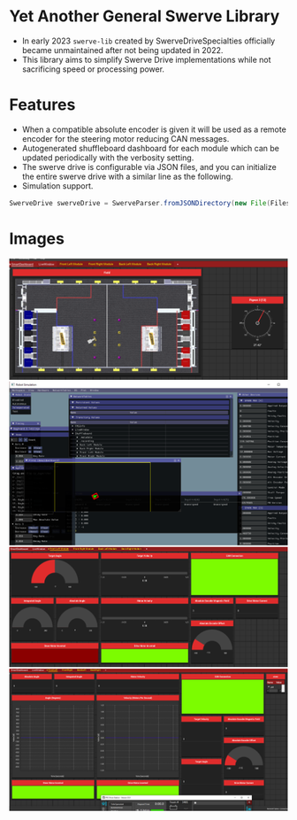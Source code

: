 # Yet Another General Swerve Library
* In early 2023 `swerve-lib` created by SwerveDriveSpecialties officially became unmaintained after not being updated in 2022.
* This library aims to simplify Swerve Drive implementations while not sacrificing speed or processing power.

# Features
* When a compatible absolute encoder is given it will be used as a remote encoder for the steering motor reducing CAN messages.
* Autogenerated shuffleboard dashboard for each module which can be updated periodically with the verbosity setting.
* The swerve drive is configurable via JSON files, and you can initialize the entire swerve drive with a similar line as the following.
* Simulation support.
```java
SwerveDrive swerveDrive = SwerveParser.fromJSONDirectory(new File(Filesystem.getDeployDirectory(), "swerve"));
```

# Images
![Field Shuffleboard](.\imgaes\field.png)
![Simulation](.\imgaes\simulation.png)
![Dashbaord as dials](.\imgaes\dashboard_dials.png)
![Dashboard as graphs](.\imgaes\dashboard_graph.png)
